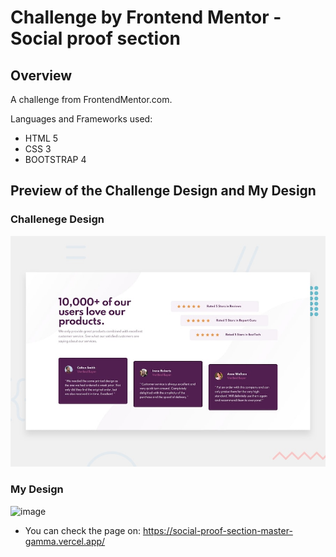 # Challenge by Frontend Mentor - Social proof section

## Overview
A challenge from FrontendMentor.com.

Languages and Frameworks used:
- HTML 5 
- CSS 3
- BOOTSTRAP 4

## Preview of the Challenge Design and My Design

### Challenege Design

![Design preview for the Social proof section coding challenge](./design/desktop-preview.jpg)

### My Design


![image](https://user-images.githubusercontent.com/53638836/94649770-512ab900-0330-11eb-900c-822d88c39965.png)

* You can check the page on: https://social-proof-section-master-gamma.vercel.app/
